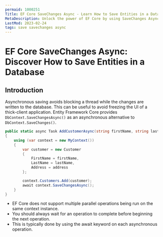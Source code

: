 ```yaml
---
permaid: 1000251
Title: EF Core SaveChanges Async - Learn How to Save Entities in a Database
MetaDescription: Unlock the power of EF Core by using SaveChanges Async to save all entities in a database asynchronously. Learn how to persist data by adding, updating, and deleting them in async mode.
LastMod: 2023-02-24
tags: save savechanges async
---
```


# EF Core SaveChanges Async: Discover How to Save Entities in a Database

## Introduction

Asynchronous saving avoids blocking a thread while the changes are written to the database. This can be useful to avoid freezing the UI of a thick-client application. Entity Framework Core provides `DbContext.SaveChangesAsync()` as an asynchronous alternative to `DbContext.SaveChanges()`.


```csharp
public static async Task AddCustomerAsync(string firstName, string lastName, string address)
{
    using (var context = new MyContext())
    {
        var customer = new Customer
        {
            FirstName = firstName,
            LastName = lastName,
            Address = address
        };

        context.Customers.Add(customer);
        await context.SaveChangesAsync();
    }
}
```

 - EF Core does not support multiple parallel operations being run on the same context instance. 
 - You should always wait for an operation to complete before beginning the next operation. 
 - This is typically done by using the await keyword on each asynchronous operation.
